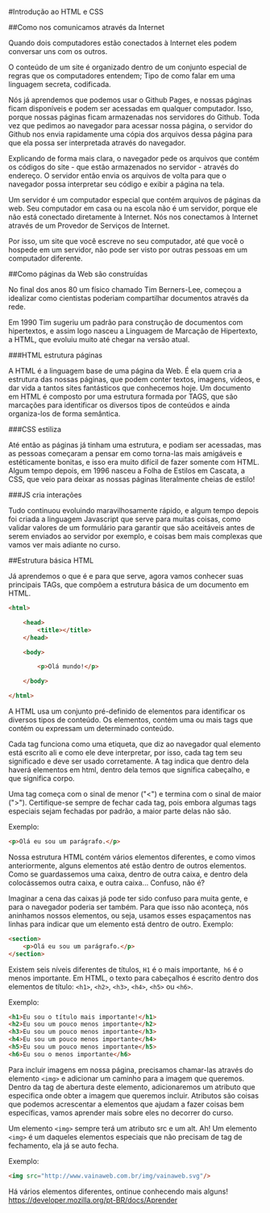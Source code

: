#Introdução ao HTML e CSS

##Como nos comunicamos através da Internet

Quando dois computadores estão conectados à Internet eles podem conversar uns com os outros.

O conteúdo de um site é organizado dentro de um conjunto especial de regras que os computadores entendem; Tipo de como falar em uma linguagem secreta, codificada.

Nós já aprendemos que podemos usar o Github Pages, e nossas páginas ficam disponíveis e podem ser acessadas em qualquer computador. Isso, porque nossas páginas ficam armazenadas nos servidores do Github. Toda vez que pedimos ao navegador para acessar nossa página, o servidor do Github nos envia rapidamente uma cópia dos arquivos dessa página para que ela possa ser interpretada através do navegador.

Explicando de forma mais clara, o navegador pede os arquivos que contém os códigos do site - que estão armazenados no servidor - através do endereço. O servidor então envia os arquivos de volta para que o navegador possa interpretar seu código e exibir a página na tela.

Um servidor é um computador especial que contém arquivos de páginas da web. Seu computador em casa ou na escola não é um servidor, porque ele não está conectado diretamente à Internet. Nós nos conectamos à Internet através de um Provedor de Serviços de Internet.

Por isso, um site que você escreve no seu computador, até que você o hospede em um servidor, não pode ser visto por outras pessoas em um computador diferente.

##Como páginas da Web são construídas

No final dos anos 80 um físico chamado Tim Berners-Lee, começou a idealizar como cientistas poderiam compartilhar documentos através da rede.

Em 1990 Tim sugeriu um padrão para construção de documentos com hipertextos, e assim logo nasceu a Linguagem de Marcação de Hipertexto, a HTML, que evoluiu muito até chegar na versão atual.

###HTML estrutura páginas

A HTML é a linguagem base de uma página da Web. É ela quem cria a estrutura das nossas páginas, que podem conter textos, imagens, vídeos, e dar vida a tantos sites fantásticos que conhecemos hoje. Um documento em HTML é composto por uma estrutura formada por TAGS, que são marcações para identificar os diversos tipos de conteúdos e ainda organiza-los de forma semântica.

###CSS estiliza

Até então as páginas já tinham uma estrutura, e podiam ser acessadas, mas as pessoas começaram a pensar em como torna-las mais amigáveis e estéticamente bonitas, e isso era muito difícil de fazer somente com HTML. Algum tempo depois, em 1996 nasceu a Folha de Estilos em Cascata, a CSS, que veio para deixar as nossas páginas literalmente cheias de estilo!

###JS cria interações

Tudo continuou evoluindo maravilhosamente rápido, e algum tempo depois foi criada a linguagem Javascript que serve para muitas coisas, como validar valores de um formulário para garantir que são aceitáveis antes de serem enviados ao servidor por exemplo, e coisas bem mais complexas que vamos ver mais adiante no curso.

##Estrutura básica HTML

Já aprendemos o que é e para que serve, agora vamos conhecer suas principais TAGs, que compõem a estrutura básica de um documento em HTML.

```html
<html>

    <head>
		<title></title>
    </head>

    <body>

        <p>Olá mundo!</p>

    </body>

</html>
```

A HTML usa um conjunto pré-definido de elementos para identificar os diversos tipos de conteúdo. Os elementos, contém uma ou mais tags que contém ou expressam um determinado conteúdo.

Cada tag funciona como uma etiqueta, que diz ao navegador qual elemento está escrito ali e como ele deve interpretar, por isso, cada tag tem seu significado e deve ser usado corretamente. A tag <html> indica que dentro dela haverá elementos em html, dentro dela temos <head> que significa cabeçalho, e <body> que significa corpo.

Uma tag começa com o sinal de menor ("<") e termina com o sinal de maior (">"). Certifique-se sempre de fechar cada tag, pois embora algumas tags especiais sejam fechadas por padrão, a maior parte delas não são.

Exemplo:

```html
<p>Olá eu sou um parágrafo.</p>
```

Nossa estrutura HTML contém vários elementos diferentes, e como vimos anteriormente, alguns elementos até estão dentro de outros elementos. Como se guardassemos uma caixa, dentro de outra caixa, e dentro dela colocássemos outra caixa, e outra caixa... Confuso, não é?

Imaginar a cena das caixas já pode ter sido confuso para muita gente, e para o navegador poderia ser também. Para que isso não aconteça, nós aninhamos nossos elementos, ou seja, usamos esses espaçamentos nas linhas para indicar que um elemento está dentro de outro. Exemplo:

```html
<section>
	<p>Olá eu sou um parágrafo.</p> 
</section>
```

Existem seis níveis diferentes de títulos, `H1` é o mais importante,` h6` é o menos importante. Em HTML, o texto para cabeçalhos é escrito dentro dos elementos de título: `<h1>`, `<h2>`, `<h3>`, `<h4>`, `<h5>` ou `<h6>`.

Exemplo:

```html
<h1>Eu sou o título mais importante!</h1>
<h2>Eu sou um pouco menos importante</h2>
<h3>Eu sou um pouco menos importante</h3>
<h4>Eu sou um pouco menos importante</h4>
<h5>Eu sou um pouco menos importante</h5>
<h6>Eu sou o menos importante</h6>
```

Para incluir imagens em nossa página, precisamos chamar-las através do elemento `<img>` e adicionar um caminho para a imagem que queremos. Dentro da tag de abertura deste elemento, adicionaremos um atributo que especifica onde obter a imagem que queremos incluir. Atributos são coisas que podemos acrescentar a elementos que ajudam a fazer coisas bem específicas, vamos aprender mais  sobre eles no decorrer do curso. 

Um elemento `<img>` sempre terá um atributo src e um alt. Ah! Um elemento `<img>` é um daqueles elementos especiais que não precisam de tag de fechamento, ela já se auto fecha.

Exemplo:

```html
<img src="http://www.vainaweb.com.br/img/vainaweb.svg"/>
```

Há vários elementos diferentes, ontinue conhecendo mais alguns!<br>
https://developer.mozilla.org/pt-BR/docs/Aprender